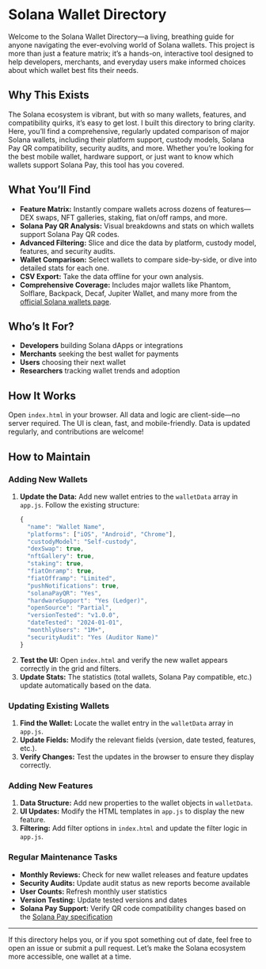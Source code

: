 # Solana Wallet Directory

Welcome to the Solana Wallet Directory—a living, breathing guide for anyone navigating the ever-evolving world of Solana wallets. This project is more than just a feature matrix; it’s a hands-on, interactive tool designed to help developers, merchants, and everyday users make informed choices about which wallet best fits their needs.

## Why This Exists

The Solana ecosystem is vibrant, but with so many wallets, features, and compatibility quirks, it’s easy to get lost. I built this directory to bring clarity. Here, you’ll find a comprehensive, regularly updated comparison of major Solana wallets, including their platform support, custody models, Solana Pay QR compatibility, security audits, and more. Whether you’re looking for the best mobile wallet, hardware support, or just want to know which wallets support Solana Pay, this tool has you covered.

## What You’ll Find

- **Feature Matrix:** Instantly compare wallets across dozens of features—DEX swaps, NFT galleries, staking, fiat on/off ramps, and more.
- **Solana Pay QR Analysis:** Visual breakdowns and stats on which wallets support Solana Pay QR codes.
- **Advanced Filtering:** Slice and dice the data by platform, custody model, features, and security audits.
- **Wallet Comparison:** Select wallets to compare side-by-side, or dive into detailed stats for each one.
- **CSV Export:** Take the data offline for your own analysis.
- **Comprehensive Coverage:** Includes major wallets like Phantom, Solflare, Backpack, Decaf, Jupiter Wallet, and many more from the [official Solana wallets page](https://solana.com/solana-wallets).

## Who’s It For?

- **Developers** building Solana dApps or integrations
- **Merchants** seeking the best wallet for payments
- **Users** choosing their next wallet
- **Researchers** tracking wallet trends and adoption

## How It Works

Open `index.html` in your browser. All data and logic are client-side—no server required. The UI is clean, fast, and mobile-friendly. Data is updated regularly, and contributions are welcome!

## How to Maintain

### Adding New Wallets
1. **Update the Data:** Add new wallet entries to the `walletData` array in `app.js`. Follow the existing structure:
   ```javascript
   {
     "name": "Wallet Name",
     "platforms": ["iOS", "Android", "Chrome"],
     "custodyModel": "Self-custody",
     "dexSwap": true,
     "nftGallery": true,
     "staking": true,
     "fiatOnramp": true,
     "fiatOfframp": "Limited",
     "pushNotifications": true,
     "solanaPayQR": "Yes",
     "hardwareSupport": "Yes (Ledger)",
     "openSource": "Partial",
     "versionTested": "v1.0.0",
     "dateTested": "2024-01-01",
     "monthlyUsers": "1M+",
     "securityAudit": "Yes (Auditor Name)"
   }
   ```
2. **Test the UI:** Open `index.html` and verify the new wallet appears correctly in the grid and filters.
3. **Update Stats:** The statistics (total wallets, Solana Pay compatible, etc.) update automatically based on the data.

### Updating Existing Wallets
1. **Find the Wallet:** Locate the wallet entry in the `walletData` array in `app.js`.
2. **Update Fields:** Modify the relevant fields (version, date tested, features, etc.).
3. **Verify Changes:** Test the updates in the browser to ensure they display correctly.

### Adding New Features
1. **Data Structure:** Add new properties to the wallet objects in `walletData`.
2. **UI Updates:** Modify the HTML templates in `app.js` to display the new feature.
3. **Filtering:** Add filter options in `index.html` and update the filter logic in `app.js`.

### Regular Maintenance Tasks
- **Monthly Reviews:** Check for new wallet releases and feature updates
- **Security Audits:** Update audit status as new reports become available
- **User Counts:** Refresh monthly user statistics
- **Version Testing:** Update tested versions and dates
- **Solana Pay Support:** Verify QR code compatibility changes based on the [Solana Pay specification](https://github.com/solana-labs/solana-pay)

---

If this directory helps you, or if you spot something out of date, feel free to open an issue or submit a pull request. Let’s make the Solana ecosystem more accessible, one wallet at a time.
